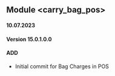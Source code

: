 ## Module <carry_bag_pos>

#### 10.07.2023
#### Version 15.0.1.0.0
#### ADD
- Initial commit for Bag Charges in POS
